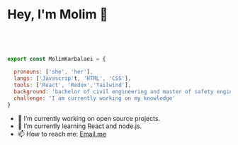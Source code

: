 # Hey, I'm Molim 👋


```js

 

  
export const MolimKarbalaei = { 
 
  pronouns: ['she', 'her'],
  langs: ['Javascrip't, 'HTML', 'CSS'],
  tools: ['React', 'Redux','Tailwind'],
  background: 'bachelor of civil engineering and master of safety engineering for transport' ,
  challenge: 'I am currently working on my knowledge'
}
```

- 🔭 I’m currently working on open source projects.
- 🌱 I’m currently learning React and node.js.
- 📫 How to reach me: [Email.me](Mohade3.karbalaei@gmail.com)



